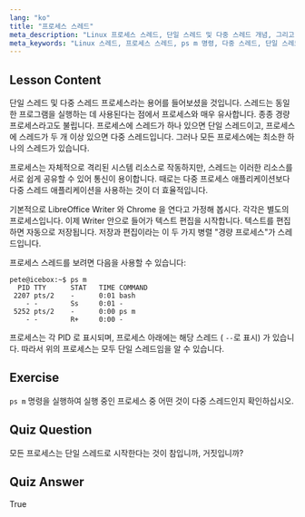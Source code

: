 ```yaml
---
lang: "ko"
title: "프로세스 스레드"
meta_description: "Linux 프로세스 스레드, 단일 스레드 및 다중 스레드 개념, 그리고 'ps m'을 사용하여 이를 보는 방법을 배웁니다. 경량 프로세스를 효율적으로 이해하세요!"
meta_keywords: "Linux 스레드, 프로세스 스레드, ps m 명령, 다중 스레드, 단일 스레드, Linux 프로세스, Linux 초보자, Linux 튜토리얼"
---
```


## Lesson Content

단일 스레드 및 다중 스레드 프로세스라는 용어를 들어보셨을 것입니다. 스레드는 동일한 프로그램을 실행하는 데 사용된다는 점에서 프로세스와 매우 유사합니다. 종종 경량 프로세스라고도 불립니다. 프로세스에 스레드가 하나 있으면 단일 스레드이고, 프로세스에 스레드가 두 개 이상 있으면 다중 스레드입니다. 그러나 모든 프로세스에는 최소한 하나의 스레드가 있습니다.

프로세스는 자체적으로 격리된 시스템 리소스로 작동하지만, 스레드는 이러한 리소스를 서로 쉽게 공유할 수 있어 통신이 용이합니다. 때로는 다중 프로세스 애플리케이션보다 다중 스레드 애플리케이션을 사용하는 것이 더 효율적입니다.

기본적으로 LibreOffice Writer 와 Chrome 을 연다고 가정해 봅시다. 각각은 별도의 프로세스입니다. 이제 Writer 안으로 들어가 텍스트 편집을 시작합니다. 텍스트를 편집하면 자동으로 저장됩니다. 저장과 편집이라는 이 두 가지 병렬 "경량 프로세스"가 스레드입니다.

프로세스 스레드를 보려면 다음을 사용할 수 있습니다:

```plaintext
pete@icebox:~$ ps m
  PID TTY      STAT   TIME COMMAND
 2207 pts/2    -      0:01 bash
    - -        Ss     0:01 -
 5252 pts/2    -      0:00 ps m
    - -        R+     0:00 -
```

프로세스는 각 PID 로 표시되며, 프로세스 아래에는 해당 스레드 ( `--`로 표시) 가 있습니다. 따라서 위의 프로세스는 모두 단일 스레드임을 알 수 있습니다.

## Exercise

`ps m` 명령을 실행하여 실행 중인 프로세스 중 어떤 것이 다중 스레드인지 확인하십시오.

## Quiz Question

모든 프로세스는 단일 스레드로 시작한다는 것이 참입니까, 거짓입니까?

## Quiz Answer

True
